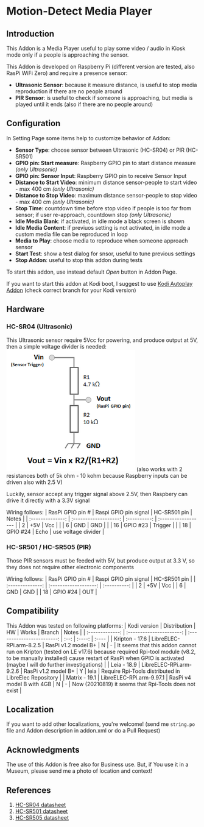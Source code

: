 # Motion-Detect Media Player

## Introduction

This Addon is a Media Player useful to play some video / audio in Kiosk mode only if a people is approaching the sensor.

This Addon is developed on Raspberry Pi (different version are tested, also RasPi WiFi Zero) and require a presence sensor:

* **Ultrasonic Sensor**: because it measure distance, is useful to stop media reproduction if there are no people around
* **PIR Sensor**: is useful to check if someone is approaching, but media is played until it ends (also if there are no people around)


## Configuration

In Setting Page some items help to customize behavior of Addon:

* **Sensor Type**: choose sensor between Ultrasonic (HC-SR04) or PIR (HC-SR501)
* **GPIO pin: Start measure**: Raspberry GPIO pin to start distance measure *(only Ultrasonic)*
* **GPIO pin: Sensor Input**: Raspberry GPIO pin to receive Sensor Input
* **Distance to Start Video**: minimum distance sensor-people to start video - max 400 cm *(only Ultrasonic)*
* **Distance to Stop Video**: maximum distance sensor-people to stop video - max 400 cm *(only Ultrasonic)*
* **Stop Time**: countdown time before stop video if people is too far from sensor; if user re-approach, countdown stop *(only Ultrasonic)*
* **Idle Media Blank**: if activated, in idle mode a black screen is shown
* **Idle Media Content**: if previuos setting is not activated, in idle mode a custom media file can be reproduced in loop
* **Media to Play**: choose media to reproduce when someone approach sensor
* **Start Test**: show a test dialog for snsor, useful to tune previous settings
* **Stop Addon**: useful to stop this addon during tests

To start this addon, use instead default *Open* button in Addon Page.

If you want to start this addon at Kodi boot, I suggest to use [Kodi Autoplay Addon](https://github.com/leo-c/service.autoexec.addon)
(check correct branch for your Kodi version)


## Hardware

### HC-SR04 (Ultrasonic)

This Ultrasonic sensor require 5Vcc for powering, and produce output at 5V, then a simple voltage divider is needed:
![Voltage divider](docs/Vdiv.png)
(also works with 2 resistances both of 5k ohm - 10 kohm because Raspberry inputs can be driven also with 2.5 V)

Luckily, sensor accept any trigger signal above 2.5V, then Raspbery can drive it directly with a 3.3V signal

Wiring follows:
| RasPi GPIO pin # | Raspi GPIO pin signal | HC-SR501 pin |        Notes        |
| :--------------: | :-------------------: | :----------: | :------------------ |
|        2         |         +5V           |     Vcc      |                     |
|        6         |         GND           |     GND      |                     |
|        16        |       GPIO #23        |   Trigger    |                     |
|        18        |       GPIO #24        |    Echo      | use voltage divider |


### HC-SR501 / HC-SR505 (PIR)

Those PIR sensors must be feeded with 5V, but produce output at 3.3 V, so they does not require other electronic components

Wiring follows:
| RasPi GPIO pin # | Raspi GPIO pin signal | HC-SR501 pin |
| :--------------: | :-------------------: | :----------: |
|        2         |         +5V           |     Vcc      |
|        6         |         GND           |     GND      |
|        18        |       GPIO #24        |     OUT      |


## Compatibility

This Addon was tested on following platforms:
|   Kodi version  |       Distribution       |             HW             | Works | Branch | Notes |
| :-------------: | :----------------------: | :------------------------: | :--: | :----: | :---- |
| Kripton - 17.6 | LibreELEC-RPi.arm-8.2.5  | RasPi v1.2 model B+        |   N   |   -    | It seems that this addon cannot run on Kripton (tested on LE v17.6) because required Rpi-tool module (v8.2, to be manually installed) cause restart of RasPi when GPIO is activated (maybe I will do further investigations) |
| Leia - 18.9    | LibreELEC-RPi.arm-9.2.6  | RasPi v1.2 model B+        |   Y   |  leia  | Require Rpi-Tools distributed in LibreElec Repository |
| Matrix - 19.1  | LibreELEC-RPi.arm-9.97.1 | RasPi v4 model B with 4GB  |   N   |   -    | Now (20210819) it seems that Rpi-Tools does not exist |


## Localization

If you want to add other localizations, you're welcome!
(send me `string.po` file and Addon description in addon.xml or do a Pull Request)


## Acknowledgments

The use of this Addon is free also for Business use.
But, if You use it in a Museum, please send me a photo of location and context!


## References

1. [HC-SR04 datasheet](https://cdn.sparkfun.com/datasheets/Sensors/Proximity/HCSR04.pdf)
2. [HC-SR501 datasheet](https://cdn-learn.adafruit.com/downloads/pdf/pir-passive-infrared-proximity-motion-sensor.pdf)
3. [HC-SR505 datasheet](https://www.sigmaelectronica.net/wp-content/uploads/2014/06/HC-SR505.pdf)
